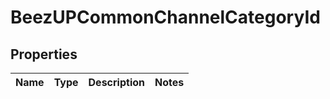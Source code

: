 
# BeezUPCommonChannelCategoryId

## Properties
Name | Type | Description | Notes
------------ | ------------- | ------------- | -------------



